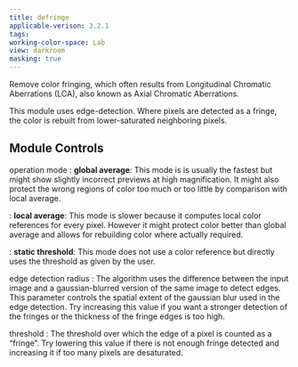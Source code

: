 ```yaml
---
title: defringe
applicable-verison: 3.2.1
tags: 
working-color-space: Lab 
view: darkroom
masking: true
---
```


Remove color fringing, which often results from Longitudinal Chromatic Aberrations (LCA), also known as Axial Chromatic Aberrations.

This module uses edge-detection. Where pixels are detected as a fringe, the color is rebuilt from lower-saturated neighboring pixels.

## Module Controls

operation mode
: **global average**: This mode is is usually the fastest but might show slightly incorrect previews at high magnification. It might also protect the wrong regions of color too much or too little by comparison with local average.

: **local average**: This mode is slower because it computes local color references for every pixel. However it might protect color better than global average and allows for rebuilding color where actually required. 

: **static threshold**: This mode does not use a color reference but directly uses the threshold as given by the user.

edge detection radius
: The algorithm uses the difference between the input image and a gaussian-blurred version of the same image to detect edges. This parameter controls the spatial extent of the gaussian blur used in the edge detection. Try increasing this value if you want a stronger detection of the fringes or the thickness of the fringe edges is too high.

threshold
: The threshold over which the edge of a pixel is counted as a “fringe”. Try lowering this value if there is not enough fringe detected and increasing it if too many pixels are desaturated.